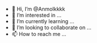 - 👋 Hi, I’m @Anmolkkkk
- 👀 I’m interested in 
...
- 🌱 I’m currently learning ...
- 💞️ I’m looking to collaborate on ...
- 📫 How to reach me ...

<!---
Anmolkkkk/Anmolkkkk is a ✨ special ✨ repository because its `README.md` (this file) appears on your GitHub profile.
You can click the Preview link to take a look at your changes.
--->
